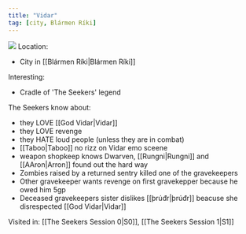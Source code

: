 ```yaml
---
title: "Vidar"
tag: [city, Blármen Ríki]
---
```

![ ](/DNDTheSeekers/images/VidarMapa.jpeg)
Location:
- City in [[Blármen Ríki|Blármen Ríki]]

Interesting:
- Cradle of 'The Seekers' legend

The Seekers know about: 
- they LOVE [[God Vidar|Vidar]]
- they LOVE revenge
- they HATE loud people (unless they are in combat)
- [[Taboo|Taboo]] no rizz on Vidar emo sceene
- weapon shopkeep knows Dwarven, [[Rungni|Rungni]] and [[AAron|Arron]] found out the hard way
- Zombies raised by a returned sentry killed one of the gravekeepers
- Other gravekeeper wants revenge on first gravekepper because he owed him 5gp 
- Deceased gravekeepers sister dislikes [[þrúđr|þrúđr]] beacuse she disrespected [[God Vidar|Vidar]] 

Visited in: 
[[The Seekers Session 0|S0]], [[The Seekers Session 1|S1]]